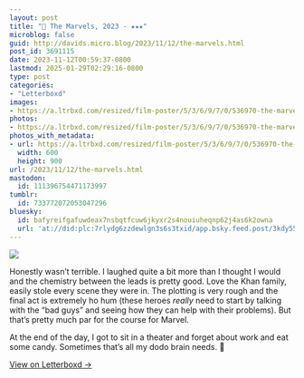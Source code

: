 ```yaml
---
layout: post
title: "🍿 The Marvels, 2023 - ★★★"
microblog: false
guid: http://davids.micro.blog/2023/11/12/the-marvels.html
post_id: 3691115
date: 2023-11-12T00:59:37-0800
lastmod: 2025-01-29T02:29:16-0800
type: post
categories:
- "Letterboxd"
images:
- https://a.ltrbxd.com/resized/film-poster/5/3/6/9/7/0/536970-the-marvels-0-600-0-900-crop.jpg?v=d084ca416c
photos:
- https://a.ltrbxd.com/resized/film-poster/5/3/6/9/7/0/536970-the-marvels-0-600-0-900-crop.jpg?v=d084ca416c
photos_with_metadata:
- url: https://a.ltrbxd.com/resized/film-poster/5/3/6/9/7/0/536970-the-marvels-0-600-0-900-crop.jpg?v=d084ca416c
  width: 600
  height: 900
url: /2023/11/12/the-marvels.html
mastodon:
  id: 111396754471173997
tumblr:
  id: 733772072053047296
bluesky:
  id: bafyreifgafuwdeax7nsbqtfcuw6jkyxr2s4nouiuheqnp62j4as6k2owna
  url: 'at://did:plc:7rlydg6zzdewlgn3s6s3txid/app.bsky.feed.post/3kdy553z7xj26'
---
```

 <p><img src="https://a.ltrbxd.com/resized/film-poster/5/3/6/9/7/0/536970-the-marvels-0-600-0-900-crop.jpg?v=d084ca416c"/></p> <p>Honestly wasn’t terrible. I laughed quite a bit more than I thought I would and the chemistry between the leads is pretty good. Love the Khan family, easily stole every scene they were in. The plotting is very rough and the final act is extremely ho hum (these heroes <i>really</i> need to start by talking with the “bad guys” and seeing how they can help with their problems). But that’s pretty much par for the course for Marvel.</p><p>At the end of the day, I got to sit in a theater and forget about work and eat some candy. Sometimes that’s all my dodo brain needs. 🦤</p> 
<p><a href="https://letterboxd.com/theschlaepfer/film/the-marvels/">View on Letterboxd →</a></p>
